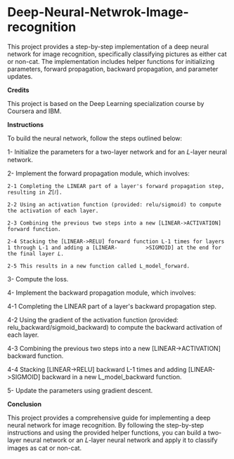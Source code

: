 # Deep-Neural-Netwrok-Image-recognition

This project provides a step-by-step implementation of a deep neural network for image recognition, specifically classifying pictures as either cat or non-cat. The implementation includes helper functions for initializing parameters, forward propagation, backward propagation, and parameter updates.

**Credits**

This project is based on the Deep Learning specialization course by Coursera and IBM.

**Instructions**

To build the neural network, follow the steps outlined below:

1- Initialize the parameters for a two-layer network and for an 𝐿-layer neural network.

2- Implement the forward propagation module, which involves:

    2-1 Completing the LINEAR part of a layer's forward propagation step, resulting in 𝑍[𝑙].
    
    2-2 Using an activation function (provided: relu/sigmoid) to compute the activation of each layer.
    
    2-3 Combining the previous two steps into a new [LINEAR->ACTIVATION] forward function.
    
    2-4 Stacking the [LINEAR->RELU] forward function L-1 times for layers 1 through L-1 and adding a [LINEAR-         >SIGMOID] at the end for the final layer 𝐿.
    
    2-5 This results in a new function called L_model_forward.
    
3- Compute the loss.
    
4- Implement the backward propagation module, which involves:

   4-1 Completing the LINEAR part of a layer's backward propagation step.
   
   4-2 Using the gradient of the activation function (provided: relu_backward/sigmoid_backward) to compute the          backward activation of each layer.
   
   4-3 Combining the previous two steps into a new [LINEAR->ACTIVATION] backward function.
   
   4-4 Stacking [LINEAR->RELU] backward L-1 times and adding [LINEAR->SIGMOID] backward in a new L_model_backward        function.
   
5- Update the parameters using gradient descent.

**Conclusion**

This project provides a comprehensive guide for implementing a deep neural network for image recognition. By following the step-by-step instructions and using the provided helper functions, you can build a two-layer neural network or an 𝐿-layer neural network and apply it to classify images as cat or non-cat.
